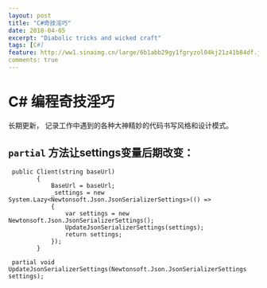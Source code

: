 ```yaml
---
layout: post
title: "C#奇技淫巧"
date: 2018-04-05
excerpt: "Diabolic tricks and wicked craft"
tags: [C#]
feature: http://ww1.sinaimg.cn/large/6b1abb29gy1fgryzol04kj21z41b84df.jpg
comments: true
---
```


# C\# 编程奇技淫巧
长期更新， 记录工作中遇到的各种大神精妙的代码书写风格和设计模式。

## `partial` 方法让settings变量后期改变：

```
 public Client(string baseUrl)
        {
            BaseUrl = baseUrl; 
    		_settings = new System.Lazy<Newtonsoft.Json.JsonSerializerSettings>(() => 
            {
                var settings = new Newtonsoft.Json.JsonSerializerSettings();
                UpdateJsonSerializerSettings(settings);
                return settings;
            });
    	}
    
 partial void UpdateJsonSerializerSettings(Newtonsoft.Json.JsonSerializerSettings settings);
```

